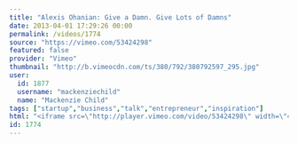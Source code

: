 ```yaml
---
title: "Alexis Ohanian: Give a Damn. Give Lots of Damns"
date: 2013-04-01 17:29:26 00:00
permalink: /videos/1774
source: "https://vimeo.com/53424298"
featured: false
provider: "Vimeo"
thumbnail: "http://b.vimeocdn.com/ts/380/792/380792597_295.jpg"
user:
  id: 1877
  username: "mackenziechild"
  name: "Mackenzie Child"
tags: ["startup","business","talk","entrepreneur","inspiration"]
html: "<iframe src=\"http://player.vimeo.com/video/53424298\" width=\"480\" height=\"360\" frameborder=\"0\" webkitAllowFullScreen mozallowfullscreen allowFullScreen></iframe>"
id: 1774
---
```


